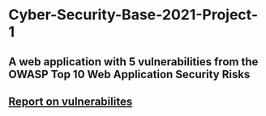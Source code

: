 # Cyber-Security-Base-2021-Project-1
## A web application with 5 vulnerabilities from the **OWASP Top 10 Web Application Security Risks**

## [Report on vulnerabilites](https://github.com/LauriTahvanainen/Cyber-Security-Base-2021-Project-1/blob/main/documents/flawDocumentation.md)
